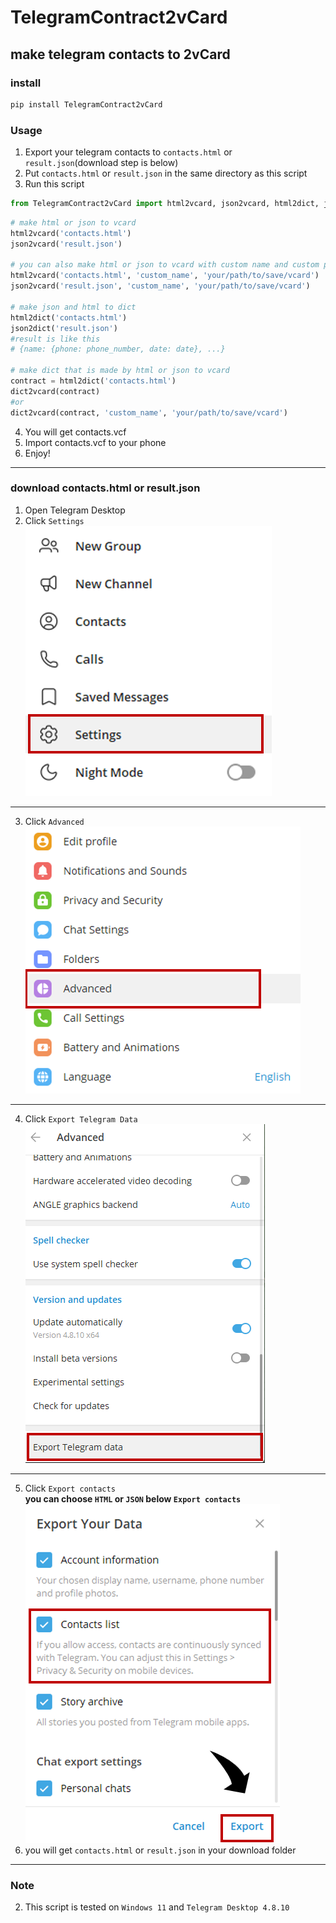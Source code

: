 # TelegramContract2vCard
## make telegram contacts to 2vCard
### install
```sh
pip install TelegramContract2vCard
```
### Usage
1. Export your telegram contacts to `contacts.html` or `result.json`(download step is below)
2. Put `contacts.html` or `result.json` in the same directory as this script
3. Run this script
```py
from TelegramContract2vCard import html2vcard, json2vcard, html2dict, json2dict, dict2vcard
```
```py
# make html or json to vcard
html2vcard('contacts.html')
json2vcard('result.json')

# you can also make html or json to vcard with custom name and custom path
html2vcard('contacts.html', 'custom_name', 'your/path/to/save/vcard')
json2vcard('result.json', 'custom_name', 'your/path/to/save/vcard')

# make json and html to dict
html2dict('contacts.html')
json2dict('result.json')
#result is like this
# {name: {phone: phone_number, date: date}, ...}

# make dict that is made by html or json to vcard
contract = html2dict('contacts.html')
dict2vcard(contract)
#or
dict2vcard(contract, 'custom_name', 'your/path/to/save/vcard')
```
4. You will get contacts.vcf
5. Import contacts.vcf to your phone
6. Enjoy!
---
### download contacts.html or result.json
1. Open Telegram Desktop
2. Click `Settings`  
![step1](./img/step1.png)
---
3. Click `Advanced`  
![step1](./img/step2.png)
---
4. Click `Export Telegram Data`  
![step1](./img/step3.png)
---
5. Click `Export contacts`  
**you can choose `HTML` or `JSON` below `Export contacts`**  
![step1](./img/step4.png)
6. you will get `contacts.html` or `result.json` in your download folder
---
### Note
2. This script is tested on `Windows 11` and `Telegram Desktop 4.8.10`